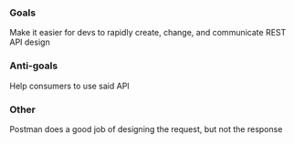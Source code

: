 ### Goals

Make it easier for devs to rapidly create, change, and communicate REST API design

### Anti-goals

Help consumers to use said API

### Other

Postman does a good job of designing the request, but not the response